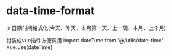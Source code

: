 # data-time-format
js 日期时间格式化(今天、昨天、本月第一天、上一周、本月、上个月)

封装成vue插件方便调用
import dateTime from '@/utils/date-time'
Vue.use(dateTime)
